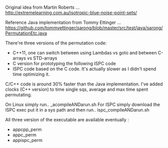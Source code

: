 
Original idea from Martin Roberts ...
http://extremelearning.com.au/isotropic-blue-noise-point-sets/

Reference Java implementation from Tommy Ettinger ...
https://github.com/tommyettinger/sarong/blob/master/src/test/java/sarong/PermutationEtc.java


There're three versions of the permutation code:
- C++11, one can switch between using Lambdas vs goto and between C-arrays vs STD-arrays
- C version for prototyping the following ISPC code
- ISPC code based on the C code. It's actually slower as I didn't spend time optimizing it.

C/C++ code is around 30% faster than the Java implementation. 
I've added clocks (C++ version) to time single sqs, average and max time spent permutating.

On Linux simply run.. _acompileANDarun.sh
For ISPC simply download the ISPC exec put it in a sys path and then run.. ispc_compileANDarun.sh

All three version of the executable are available eventually : 
- appcpp_perm
- appc_perm
- appispc_perm
